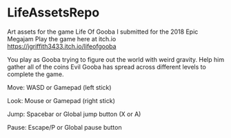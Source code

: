 # LifeAssetsRepo
Art assets for the game Life Of Gooba I submitted for the 2018 Epic Megajam
Play the game here at itch.io
https://jgriffith3433.itch.io/lifeofgooba

You play as Gooba trying to figure out the world with weird gravity. Help him gather all of the coins Evil Gooba has spread across different levels to complete the game.

Move: WASD or Gamepad (left stick)

Look: Mouse or Gamepad (right stick)

Jump: Spacebar or Global jump button (X or A)

Pause: Escape/P or Global pause button
